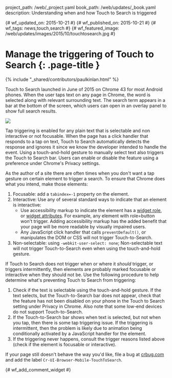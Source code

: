 project_path: /web/_project.yaml
book_path: /web/updates/_book.yaml
description: Understanding when and how Touch to Search is triggered

{# wf_updated_on: 2015-10-21 #}
{# wf_published_on: 2015-10-21 #}
{# wf_tags: news,touch,search #}
{# wf_featured_image: /web/updates/images/2015/10/touchtosearch.jpg #}

# Manage the triggering of Touch to Search {: .page-title }

{% include "_shared/contributors/paulkinlan.html" %}



Touch to Search launched in June of 2015 on Chrome 43 for most Android phones. When
 the user taps text on any page in Chrome, the word is selected along with 
relevant surrounding text. The search term appears in a bar at the bottom of 
the screen, which users can open  in an overlay panel to show full search 
results.

<img src="/web/updates/images/2015/10/touchtosearch.gif" style="max-width: 100%" />

Tap triggering is enabled for any plain text that is selectable and non 
interactive or not focusable. When the page has a click handler that responds 
to a tap on text, Touch to Search automatically detects the response and ignores 
it since we know the developer intended to handle the event.  Using a 
touch-and-hold gesture to manually select text also triggers the Touch to Search 
bar.  Users can enable or disable the feature using a preference under Chrome's 
Privacy settings.

As the author of a site there are often times when you don't want a tap gesture 
on certain element to trigger a search. To ensure that Chrome does what you 
intend, make those elements:

1. Focusable: add a `tabindex=-1` property on the element.
1. Interactive: Use any of several standard ways to indicate that an element is 
   interactive:
    * Use accessibility markup to indicate the element has a 
      [w](https://www.w3.org/TR/wai-aria/roles#widget_roles)[i](https://www.w3.org/TR/wai-aria/roles#widget_roles)[dget 
      role](https://www.w3.org/TR/wai-aria/roles#widget_roles), or [widget 
      attributes](https://www.w3.org/TR/wai-aria/states_and_properties#attrs_widgets). 
       For example, any element with role=button won't trigger.  Adding 
      accessibility markup has the added benefit that your page will be more 
      readable by visually impaired users.
    * Any JavaScript click handler that calls `preventDefault()`, or manipulates 
      the DOM or CSS will not trigger Touch-to-Search.
1. Non-selectable: using `-webkit-user-select: none`;  Non-selectable text will 
   not trigger Touch-to-Search even when using the touch-and-hold gesture.

If Touch to Search does not trigger when or where it _should_ trigger, or 
triggers intermittently, then elements are probably marked focusable or 
interactive when they should not be.  Use the following procedure to help 
determine what's preventing Touch to Search from triggering:

1. Check if the text is selectable using the touch-and-hold gesture.  If the 
   text selects, but the Touch-to-Search bar does not appear, check that the 
   feature has not been disabled on your phone in the Touch to Search setting 
   under Privacy in Chrome.  Also note that some low-end devices do not support 
   Touch-to-Search.
1. If the Touch-to-Search bar shows when text is selected, but not when you tap, 
   then there is some tap triggering issue.  If the triggering is intermittent, 
   then the problem is likely due to animation being conditionally activated by 
   a JavaScript handler for the element.
1. If the triggering never happens, consult the trigger reasons listed above 
   (check if the element is focusable or interactive).

If your page still doesn't behave the way you'd like, file a bug at 
[crbug.com](https://crbug.com) and add the label 
`Cr-UI-Browser-Mobile-TouchToSearch`.


{# wf_add_comment_widget #}
